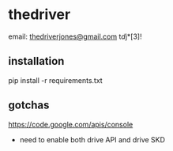 thedriver
=========
email:  thedriverjones@gmail.com
t*d*j*[3]!

installation
------------

  pip install -r requirements.txt

gotchas
-----------


https://code.google.com/apis/console

 * need to enable both drive API and drive SKD
